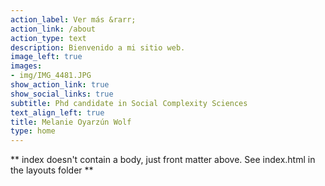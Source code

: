 ```yaml
---
action_label: Ver más &rarr;
action_link: /about
action_type: text
description: Bienvenido a mi sitio web.
image_left: true
images:
- img/IMG_4481.JPG
show_action_link: true
show_social_links: true
subtitle: Phd candidate in Social Complexity Sciences
text_align_left: true
title: Melanie Oyarzún Wolf
type: home
---
```


** index doesn't contain a body, just front matter above.
See index.html in the layouts folder **
